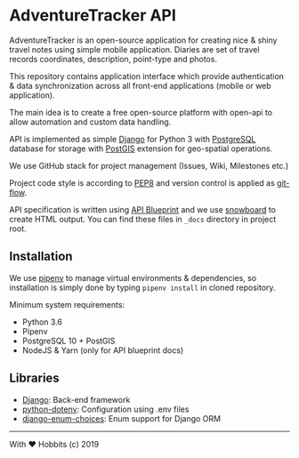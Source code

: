 # AdventureTracker API

AdventureTracker is an open-source application for creating nice & shiny travel notes using simple mobile application.
Diaries are set of travel records coordinates, description, point-type and photos.

This repository contains application interface which provide authentication & data synchronization across all front-end
applications (mobile or web application). 

The main idea is to create a free open-source platform with open-api to allow automation and custom data handling. 

API is implemented as simple [Django](https://www.djangoproject.com/) for Python 3 with 
[PostgreSQL](https://www.postgresql.org/) database for storage with [PostGIS](https://postgis.net/) extension for
geo-spatial operations.

We use GitHub stack for project management (Issues, Wiki, Milestones etc.)

Project code style is according to [PEP8](https://www.python.org/dev/peps/pep-0008/) and version control is applied
as [git-flow](https://datasift.github.io/gitflow/IntroducingGitFlow.html).

API specification is written using [API Blueprint](https://apiblueprint.org/) and we use 
[snowboard](https://github.com/bukalapak/snowboard) to create HTML output. You can find these files in `_docs`
directory in project root. 

## Installation

We use [pipenv](https://github.com/pypa/pipenv) to manage virtual environments & dependencies, so installation is
simply done by typing `pipenv install` in cloned repository. 

Minimum system requirements:

- Python 3.6
- Pipenv
- PostgreSQL 10 + PostGIS
- NodeJS & Yarn (only for API blueprint docs)

## Libraries

- [Django](https://www.djangoproject.com/): Back-end framework
- [python-dotenv](https://github.com/theskumar/python-dotenv): Configuration using .env files
- [django-enum-choices](https://github.com/HackSoftware/django-enum-choices): Enum support for Django ORM

---
With ❤️ Hobbits (c) 2019
